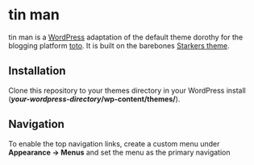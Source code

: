 tin man
=======
tin man is a [WordPress](http://wordpress.org) adaptation of the default theme dorothy for the blogging platform [toto](http://cloudhead.io/toto). It is built on the barebones [Starkers theme](http://starkerstheme.com/).

Installation
------------
Clone this repository to your themes directory in your WordPress install (**_your-wordpress-directory_/wp-content/themes/**). 

Navigation
----------
To enable the top navigation links, create a custom menu under **Appearance -> Menus** and set the menu as the primary navigation
